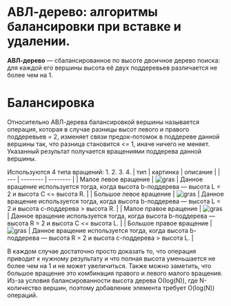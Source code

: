 # АВЛ-дерево: алгоритмы балансировки при вставке и удалении.

**АВЛ-дерево** — сбалансированное по высоте двоичное дерево поиска: для каждой его вершины высота её двух поддеревьев различается не более чем на 1.

# Балансировка

Относительно АВЛ-дерева балансировкой вершины называется операция, которая в случае разницы высот левого и правого поддеревьев = 2, изменяет связи предок-потомок в поддереве данной вершины так, что разница становится <= 1, иначе ничего не меняет. Указанный результат получается вращениями поддерева данной вершины.

Используются 4 типа вращений:
1. 
2. 
3. 
4. 
| тип | картинка | описание |
| --- | -------- | -------- |
| Малое левое вращение | ![gras](https://upload.wikimedia.org/wikipedia/ru/b/bc/AVL_LR.GIF) | Данное вращение используется тогда, когда высота b-поддерева — высота L = 2 и высота С <= высота R. |
| Большое левое вращение | ![gras](https://ru.wikipedia.org/wiki/%D0%A4%D0%B0%D0%B9%D0%BB:AVL_BR.GIF) | Данное вращение используется тогда, когда высота b-поддерева — высота L = 2 и высота c-поддерева > высота R. |
| Малое правое вращение | ![gras](https://ru.wikipedia.org/wiki/%D0%A4%D0%B0%D0%B9%D0%BB:AVL_LL.GIF) | Данное вращение используется тогда, когда высота b-поддерева — высота R = 2 и высота С <= высота L. |
| Большое правое вращение | ![gras](https://ru.wikipedia.org/wiki/%D0%A4%D0%B0%D0%B9%D0%BB:AVL_BL.GIF) | Данное вращение используется тогда, когда высота b-поддерева — высота R = 2 и высота c-поддерева > высота L. |

В каждом случае достаточно просто доказать то, что операция приводит к нужному результату и что полная высота уменьшается не более чем на 1 и не может увеличиться. Также можно заметить, что большое вращение это комбинация правого и левого малого вращения. Из-за условия балансированности высота дерева О(log(N)), где N- количество вершин, поэтому добавление элемента требует O(log(N)) операций.
